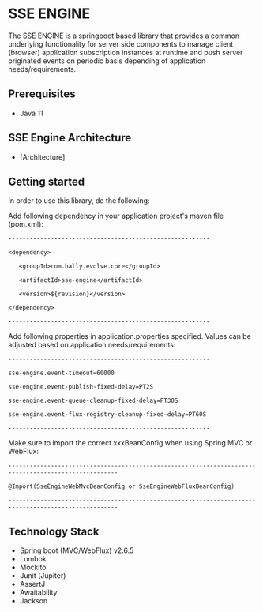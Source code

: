 # SSE ENGINE

The SSE ENGINE is a springboot based library that provides a common underlying functionality for server side components to manage client (browser) application subscription instances at runtime and push server originated events on periodic basis depending of application needs/requirements.

## Prerequisites

- Java 11

## SSE Engine Architecture

* [Architecture]

## Getting started
In order to use this library, do the following:

Add following dependency in your application project's maven file (pom.xml):

`---------------------------------------------------------`

`<dependency>`

`   <groupId>com.bally.evolve.core</groupId>`

`   <artifactId>sse-engine</artifactId>`

`   <version>${revision}</version>`

`</dependency>`

`---------------------------------------------------------`

Add following properties in application.properties specified. Values can be adjusted based on application needs/requirements:

`---------------------------------------------------------`

`sse-engine.event-timeout=60000`

`sse-engine.event-publish-fixed-delay=PT2S`

`sse-engine.event-queue-cleanup-fixed-delay=PT30S`

`sse-engine.event-flux-registry-cleanup-fixed-delay=PT60S`

`---------------------------------------------------------`

Make sure to import the correct xxxBeanConfig when using Spring MVC or WebFlux:

`-----------------------------------------------------------------------------------------------------`

`@Import(SseEngineWebMvcBeanConfig or SseEngineWebFluxBeanConfig)`

`-----------------------------------------------------------------------------------------------------`

## Technology Stack

- Spring boot (MVC/WebFlux) v2.6.5
- Lombok
- Mockito
- Junit (Jupiter)
- AssertJ
- Awaitability
- Jackson
